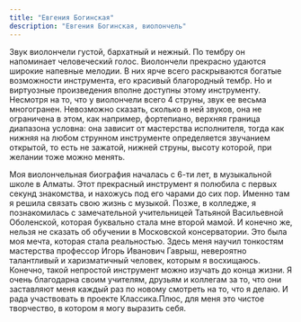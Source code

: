 ```yaml
---
title: "Евгения Богинская"
description: "Евгения Богинская, виолончель"
---
```

Звук виолончели густой, бархатный и нежный. По тембру он напоминает человеческий голос. Виолончели прекрасно удаются широкие напевные мелодии. В них ярче всего раскрываются богатые возможности инструмента, его красивый благородный тембр. Но и виртуозные произведения вполне доступны этому инструменту. Несмотря на то, что у виолончели всего 4 струны, звук ее весьма многогранен. Невозможно сказать, сколько в ней звуков, она не ограничена в этом, как например, фортепиано, верхняя граница диапазона условна: она зависит от мастерства исполнителя, тогда как нижняя на любом струнном инструменте определяется звучанием открытой, то есть не зажатой, нижней струны, высоту которой, при желании тоже можно менять.

Моя виолончельная биография началась с 6-ти лет, в музыкальной школе в Алматы. Этот прекрасный инструмент я полюбила с первых секунд знакомства, и нахожусь под его чарами до сих пор. Именно там я решила связать свою жизнь с музыкой. Позже, в колледже, я познакомилась с замечательной учительницей Татьяной Васильевной Оболенской, которая буквально стала мне второй мамой. И конечно же, нельзя не сказать об обучении в Московской консерватории. Это была моя мечта, которая стала реальностью. Здесь меня научил тонкостям мастерства профессор Игорь Иванович Гаврыш, невероятно талантливый и харизматичный человек, которым я восхищаюсь. Конечно, такой непростой инструмент можно изучать до конца жизни. Я очень благодарна своим учителям, друзьям и коллегам за то, что они заставляют меня каждый раз по новому смотреть на то, что я делаю. И рада участвовать в проекте Классика.Плюс, для меня это чистое творчество, в котором я могу выразить себя.
